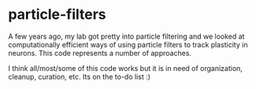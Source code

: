 # particle-filters
A few years ago, my lab got pretty into particle filtering and we looked at computationally efficient ways of using particle filters to track plasticity in neurons. This code represents a number of approaches.

I think all/most/some of this code works but it is in need of organization, cleanup, curation, etc. Its on the to-do list :)
